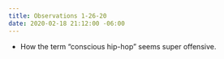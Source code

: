 ```yaml
---
title: Observations 1-26-20
date: 2020-02-18 21:12:00 -06:00
---
```


- How the term “conscious hip-hop” seems super offensive.